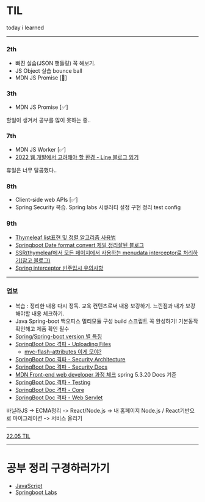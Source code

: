 # TIL

today i learned

---

### 2th
- 빠진 실습(JSON 핸들링) 꼭 해보기.
- JS Object 실습 bounce ball
- MDN JS Promise [:running:]

### 3th
- MDN JS Promise [:white_check_mark:]

할일이 생겨서 공부를 많이 못하는 중..

### 7th
- MDN JS Worker [:white_check_mark:]
- [2022 웹 개발에서 고려해야 할 환경 - Line 블로그 읽기](https://engineering.linecorp.com/ko/blog/the-baseline-for-web-development-in-2022/)

휴일은 너무 달콤했다..

### 8th
- Client-side web APIs [:white_check_mark:]
- Spring Security 복습. Spring labs 시큐러티 설정 구현 정리 test config

### 9th
- [Thymeleaf list표현 및  정렬 알고리즘 사용법](https://frontbackend.com/thymeleaf/thymeleaf-utility-methods-for-lists)
- [Springboot Date format convert 제일 정리잘된 블로그](https://browndwarf.tistory.com/48)
- [SSR(thymeleaf에서 모든 페이지에서 사용하는 menudata interceptor로 처리하기(참고 블로그)](https://livenow14.tistory.com/61)
- [Spring interceptor 빈주입시 유의사항](https://eastglow.github.io/back-end/2019/08/01/Spring-Interceptor-%EC%82%AC%EC%9A%A9-%EC%8B%9C-%EC%9D%98%EC%A1%B4%EC%84%B1-%EC%A3%BC%EC%9E%85%EC%9D%B4-%EC%95%88%EB%90%98%EB%8A%94-%EA%B2%BD%EC%9A%B0.html)

---

### 업보
- 복습 : 정리한 내용 다시 정독. 교육 컨텐츠로써 내용 보강하기. 느낀점과 내가 보강해야할 내용 체크하기.
- Java Spring-boot 백오피스 멀티모듈 구성 build 스크립트 꼭 완성하기! 기본동작 확인해고 제품 확인 필수
- [Spring/Spring-boot version 별 특징](https://velog.io/@jh8579/Spring-%EB%B2%84%EC%A0%BC%EB%B3%84-%ED%8A%B9%EC%A7%95)
- [SpringBoot Doc 격파 - Uploading Files](https://spring.io/guides/gs/uploading-files/) 
  - [mvc-flash-attributes 이게 모야?](https://docs.spring.io/spring-framework/docs/current/reference/html/web.html#mvc-flash-attributes)
- [SpringBoot Doc 격파 - Security Architecture](https://spring.io/guides/topicals/spring-security-architecture/) 
- [SpringBoot Doc 격파 - Security Docs](https://docs.spring.io/spring-security/site/docs/5.0.19.RELEASE/reference/htmlsingle/) 
- [MDN Front-end web developer 과정 체크](https://developer.mozilla.org/ko/docs/Learn/Front-end_web_developer)
spring 5.3.20 Docs 기준
- [SpringBoot Doc 격파 - Testing](https://docs.spring.io/spring-framework/docs/current/reference/html/testing.html#testing)
- [SpringBoot Doc 격파 - Core](https://docs.spring.io/spring-framework/docs/current/reference/html/core.html#spring-core)
- [SpringBoot Doc 격파 - Web Servlet](https://docs.spring.io/spring-framework/docs/current/reference/html/web.html#spring-web)

바닐라JS -> ECMA정리 -> React/Node.js -> 내 홈페이지 Node.js / React기반으로 마이그레이션 -> 서비스 올리기

---
[22.05 TIL](README-22-MAY.md)

---
# 공부 정리 구경하러가기
- [JavaScript](https://github.com/maeveWoo/javascript)
- [Springboot Labs](https://github.com/maeveWoo/spring-boot-labs)